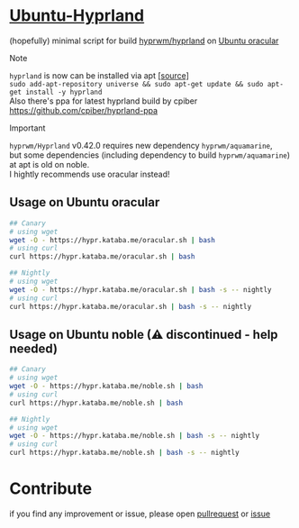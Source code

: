 # [Ubuntu-Hyprland](https://github.com/katabame/Ubuntu-Hyprland)

(hopefully) minimal script for build [hyprwm/hyprland](https://github.com/hyprwm/hyprland) on [Ubuntu oracular](https://cdimage.ubuntu.com/daily-live/current/)

>[!NOTE]
>`hyprland` is now can be installed via apt [[source]](https://wiki.hyprland.org/Getting-Started/Installation/)  
>`sudo add-apt-repository universe && sudo apt-get update && sudo apt-get install -y hyprland`  
> Also there's ppa for latest hyprland build by cpiber https://github.com/cpiber/hyprland-ppa

>[!IMPORTANT]
>`hyprwm/Hyprland` v0.42.0 requires new dependency `hyprwm/aquamarine`,  
>but some dependencies (including dependency to build `hyprwm/aquamarine`) at apt is old on noble.  
>I hightly recommends use oracular instead!

## Usage on Ubuntu oracular
```bash
## Canary
# using wget
wget -O - https://hypr.kataba.me/oracular.sh | bash
# using curl
curl https://hypr.kataba.me/oracular.sh | bash

## Nightly
# using wget
wget -O - https://hypr.kataba.me/oracular.sh | bash -s -- nightly 
# using curl
curl https://hypr.kataba.me/oracular.sh | bash -s -- nightly
```

## Usage on Ubuntu noble (⚠ discontinued - help needed)
```bash
## Canary
# using wget
wget -O - https://hypr.kataba.me/noble.sh | bash
# using curl
curl https://hypr.kataba.me/noble.sh | bash

## Nightly
# using wget
wget -O - https://hypr.kataba.me/noble.sh | bash -s -- nightly
# using curl
curl https://hypr.kataba.me/noble.sh | bash -s -- nightly
```


# Contribute
if you find any improvement or issue, please open [pullrequest](https://github.com/katabame/Ubuntu-Hyprland/pulls) or [issue](https://github.com/katabame/Ubuntu-Hyprland/issues)
